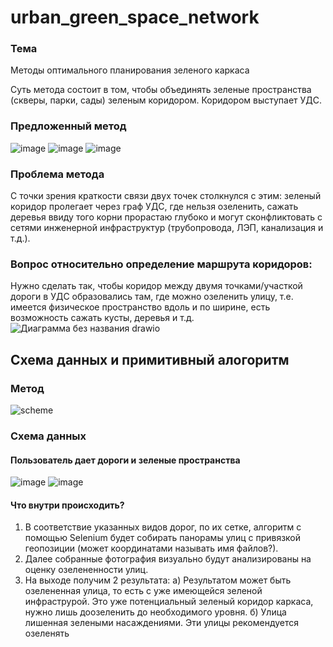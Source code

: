 # urban_green_space_network

### Тема 
Методы оптимального планирования зеленого каркаса

Суть метода состоит в том, чтобы объединять зеленые пространства (скверы, парки, сады) зеленым коридором.
Коридором выступает УДС. 
### Предложенный метод
![image](https://user-images.githubusercontent.com/113199314/199528977-e699e223-bb5e-4978-9169-c51edf6576a8.png)
![image](https://user-images.githubusercontent.com/113199314/200620563-2d017a39-0b65-4392-97f1-aaf1a9a63b7b.png)
![image](https://user-images.githubusercontent.com/113199314/200621076-0114110d-e31b-48cf-8f4a-a4f9dbe21542.png)

### Проблема метода
С точки зрения краткости связи двух точек столкнулся с этим: зеленый коридор пролегает через граф УДС, где нельзя озеленить, сажать деревья ввиду того корни прорастаю глубоко и могут сконфликтовать с сетями инженерной инфраструктур (трубопровода, ЛЭП, канализация и т.д.).
### Вопрос относительно определение маршрута коридоров:
Нужно сделать так, чтобы коридор между двумя точками/участкой дороги в УДС образовались там, где можно озеленить улицу, т.е. имеется  физическое пространство вдоль и по ширине, есть возможность сажать кусты, деревья и т.д. 
![Диаграмма без названия drawio](https://user-images.githubusercontent.com/113199314/199532156-2e81d798-e883-4f87-a114-e6cc59b4314e.png)

## Схема данных и примитивный алогоритм 
### Метод
![scheme](https://user-images.githubusercontent.com/113199314/208105995-97875f3a-bf40-4415-9c06-accc58871902.jpg)
### Cхема данных
#### Пользователь дает дороги и зеленые пространства
![image](https://user-images.githubusercontent.com/113199314/208108745-44e22dd7-0602-4c0c-82f1-ea4ee4bd7ee6.png)
![image](https://user-images.githubusercontent.com/113199314/208109043-c31357e4-9377-4a27-a633-5c81026ccbdb.png)

#### Что внутри происходить?
1. В соответствие указанных видов дорог, по их сетке, алгоритм с помощью Selenium будет собирать панорамы улиц с привязкой геопозиции (может координатами называть имя файлов?). 
2. Далее собранные фотография визуально будут анализированы на оценку озелененности улиц. 
3. На выходе получим 2 результата:
а) Результатом может быть озелененная улица, то есть с уже имеющейся зеленой инфраструрой. Это уже потенциальный зеленый коридор каркаса, нужно лишь доозеленить до необходимого уровня.
б) Улица лишенная зелеными насаждениями. Эти улицы рекомендуется озеленять
